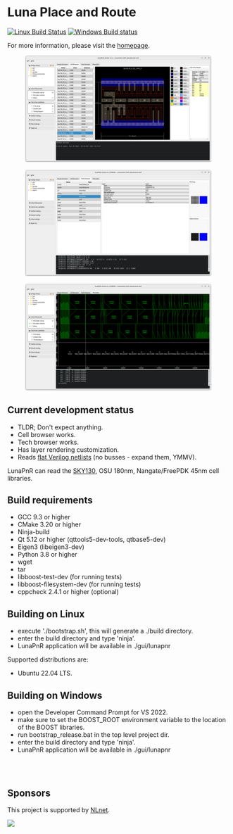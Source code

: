 <!--
SPDX-FileCopyrightText: 2021-2022 Niels Moseley, <asicsforthemasses@gmail.com>
SPDX-License-Identifier: GPL-3.0-only
-->
# Luna Place and Route

[![Linux Build Status](https://www.travis-ci.com/asicsforthemasses/LunaPnR.svg?branch=stable)](https://www.travis-ci.com/asicsforthemasses/LunaPnR)
[![Windows Build status](https://ci.appveyor.com/api/projects/status/4nyinpf1ydmoeggp/branch/stable?svg=true)](https://ci.appveyor.com/project/asicsforthemasses/lunapnr/branch/stable)

For more information, please visit the [homepage](https://www.asicsforthemasses.com "Luna PnR homepage").

<figure><img src="doc/screenshots/cellbrowser_2022.png"></figure>
<figure><img src="doc/screenshots/techbrowser_2022.png"></figure>
<figure><img src="doc/screenshots/mac32_floorplan_2022.png"></figure>

## Current development status
* TLDR; Don't expect anything.
* Cell browser works.
* Tech browser works.
* Has layer rendering customization.
* Reads [flat Verilog netlists](https://github.com/asicsforthemasses/LunaPnR/tree/main/test/files/verilog) (no busses - expand them, YMMV).

LunaPnR can read the [SKY130](https://github.com/asicsforthemasses/sky130_testing), OSU 180nm, Nangate/FreePDK 45nm cell libraries.

## Build requirements
* GCC 9.3 or higher
* CMake 3.20 or higher
* Ninja-build
* Qt 5.12 or higher (qttools5-dev-tools, qtbase5-dev)
* Eigen3 (libeigen3-dev)
* Python 3.8 or higher
* wget
* tar
* libboost-test-dev (for running tests)
* libboost-filesystem-dev (for running tests)
* cppcheck 2.4.1 or higher (optional)

## Building on Linux
* execute './bootstrap.sh', this will generate a ./build directory.
* enter the build directory and type 'ninja'.
* LunaPnR application will be available in ./gui/lunapnr

Supported distributions are:
* Ubuntu 22.04 LTS.

## Building on Windows
* open the Developer Command Prompt for VS 2022.
* make sure to set the BOOST_ROOT environment variable to the location of the BOOST libraries.
* run bootstrap_release.bat in the top level project dir.
* enter the build directory and type 'ninja'.
* LunaPnR application will be available in ./gui/lunapnr

<br/><br/>
## Sponsors
This project is supported by [NLnet](https://nlnet.nl/).

<img src="https://nlnet.nl/logo/banner.svg">
